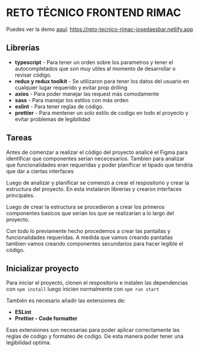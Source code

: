 # RETO TÉCNICO FRONTEND RIMAC

Puedes ver la demo [aquí](https://reto-tecnico-rimac-josedaesbar.netlify.app): https://reto-tecnico-rimac-josedaesbar.netlify.app

## Librerías

- **typescript** - Para tener un orden sobre los parametros y tener el autocompletados que son muy utiles al momento de desarrollar o revisar código.
- **redux y redux toolkit** - Se utilizaron para tener los datos del usuario en cualquier lugar requerido y evitar prop drilling
- **axios** - Para poder manejar las request más comodamente
- **sass** - Para manejar los estilos con más orden
- **eslint** - Para tener reglas de código.
- **prettier** - Para mentener un solo estilo de codigo en todo el proyecto y evitar problemas de legibilidad

## Tareas

Antes de comenzar a realizar el código del proyecto analicé el Figma para identificar que componentes serían nececesarios.
Tambien para analizar que funcionalidades eran requeridas y poder planificar el tipado que tendría que dar a ciertas interfaces

Luego de analizar y planificar se comenzó a crear el respositorio y crear la estructura del proyecto. En esta instalaron librerías y crearon interfaces principales.

Luego de crear la estructura se procedieron a crear los primeros componentes basicos que serían los que se realizarían a lo largo del proyecto.

Con todo lo previamente hecho procedemos a crear las pantallas y funcionalidades requeridas. A medida que vamos creando pantallas tambien vamos creando componentes secundarios para hacer legible el código.

## Inicializar proyecto

Para iniciar el proyecto, clonen el respositorio e instalen las dependencias con `npm install` luego inicien normalmente con `npm run start`

También es necesario añadir las extensiones de:

- **ESLint**
- **Prettier - Code formatter**

Esas extensiones son necesarias para poder aplicar correctamente las reglas de codigo y formateo de codigo. De esta manera poder tener una legibilidad optima.
